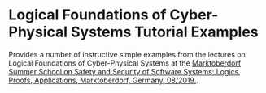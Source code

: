 ﻿Logical Foundations of Cyber-Physical Systems Tutorial Examples
===============================================================

Provides a number of instructive simple examples from the lectures on Logical Foundations of Cyber-Physical Systems at the
[Marktoberdorf Summer School on Safety and Security of Software Systems: Logics, Proofs, Applications, Marktoberdorf, Germany, 08/2019.](https://asimod.in.tum.de/).

